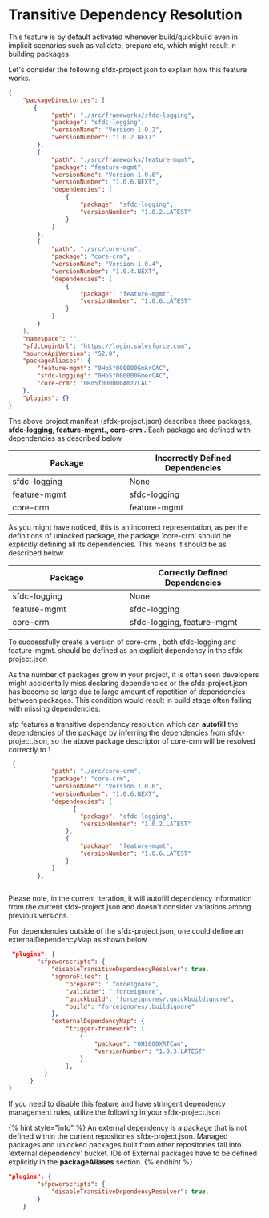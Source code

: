 # Transitive Dependency Resolution

This feature is by default activated whenever build/quickbuild even in implicit scenarios such as validate, prepare etc, which might result in building packages.

Let's consider the following sfdx-project.json to explain how this feature works.

```json
{
    "packageDirectories": [
       {
            "path": "./src/frameworks/sfdc-logging",
            "package": "sfdc-logging",
            "versionName": "Version 1.0.2",
            "versionNumber": "1.0.2.NEXT"
        },
        {
            "path": "./src/frameworks/feature-mgmt",
            "package": "feature-mgmt",
            "versionName": "Version 1.0.6",
            "versionNumber": "1.0.6.NEXT",
            "dependencies": [
                {
                    "package": "sfdc-logging",
                    "versionNumber": "1.0.2.LATEST"
                }
            ]
        },
        {
            "path": "./src/core-crm",
            "package": "core-crm",
            "versionName": "Version 1.0.4",
            "versionNumber": "1.0.4.NEXT",
            "dependencies": [
                {
                    "package": "feature-mgmt",
                    "versionNumber": "1.0.6.LATEST"
                }
            ]
        }
    ],
    "namespace": "",
    "sfdcLoginUrl": "https://login.salesforce.com",
    "sourceApiVersion": "52.0",
    "packageAliases": {
        "feature-mgmt": "0Ho5f000000GmkrCAC",
        "sfdc-logging": "0Ho5f000000GmerCAC",
        "core-crm": "0Ho5f000000Amz7CAC"
    },
    "plugins": {}
}
```



The above project manifest (sfdx-project.json) describes three packages, **sfdc-logging, feature-mgmt., core-crm .**  Each package are defined with dependencies as described below

<table><thead><tr><th width="218">Package</th><th>Incorrectly Defined Dependencies</th></tr></thead><tbody><tr><td>sfdc-logging</td><td>None</td></tr><tr><td>feature-mgmt</td><td>sfdc-logging</td></tr><tr><td>core-crm</td><td>feature-mgmt</td></tr></tbody></table>

As you might have noticed, this is an incorrect representation, as per the definitions of unlocked package, the package 'core-crm' should be explicitly defining all its dependencies. This means it should be as described below.&#x20;

<table><thead><tr><th width="218">Package</th><th>Correctly Defined Dependencies</th></tr></thead><tbody><tr><td>sfdc-logging</td><td>None</td></tr><tr><td>feature-mgmt</td><td>sfdc-logging</td></tr><tr><td>core-crm</td><td>sfdc-logging, feature-mgmt</td></tr></tbody></table>

To successfully create a version of core-crm , both sfdc-logging and feature-mgmt. should be defined as an explicit dependency in the sfdx-project.json

As the number of packages grow in your project, it is often seen developers might accidentally miss declaring dependencies or the sfdx-project.json has become so large due to large amount of repetition of dependencies between packages.  This condition would result in build stage often failing with missing dependencies.

sfp features a transitive dependency resolution which can **autofill** the dependencies of the package by inferring the dependencies from sfdx-project.json, so the above package descriptor of core-crm will be resolved correctly to \


```json
 {
            "path": "./src/core-crm",
            "package": "core-crm",
            "versionName": "Version 1.0.6",
            "versionNumber": "1.0.6.NEXT",
            "dependencies": [
                  {
                    "package": "sfdc-logging",
                    "versionNumber": "1.0.2.LATEST"
                },
                {
                    "package": "feature-mgmt",
                    "versionNumber": "1.0.6.LATEST"
                }
            ]
        },
        
```

Please note, in the current iteration, it will autofill dependency information from the current sfdx-project.json and doesn't consider variations among previous versions.&#x20;

&#x20;For dependencies outside of the sfdx-project.json, one could define an externalDependencyMap as shown below&#x20;

```json
 "plugins": {
        "sfpowerscripts": {
            "disableTransitiveDependencyResolver": true,
            "ignoreFiles": {
                "prepare": ".forceignore",
                "validate": ".forceignore",
                "quickbuild": "forceignores/.quickbuildignore",
                "build": "forceignores/.buildignore"
            },
            "externalDependencyMap": {
                "trigger-framework": [
                    {
                        "package": "0H1000XRTCam",
                        "versionNumber": "1.0.3.LATEST"
                    }
                ],
          }
      }
}
```

If you need to disable this feature and have stringent dependency management rules, utilize the following in your sfdx-project.json



{% hint style="info" %}
An external dependency is a package that is not defined within the current repositories sfdx-project.json. Managed packages and unlocked packages built from other repositories fall into 'external dependency' bucket.  IDs of External packages have to be defined explicitly in the **packageAliases** section.
{% endhint %}



```json
"plugins": {
        "sfpowerscripts": {
            "disableTransitiveDependencyResolver": true,
        }
    }
```

